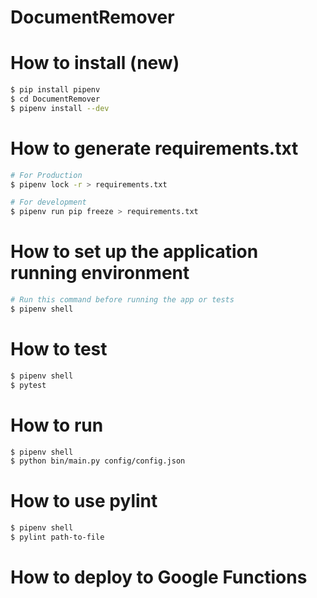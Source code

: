 # DocumentRemover

# How to install (new)
```bash
$ pip install pipenv
$ cd DocumentRemover
$ pipenv install --dev
```

# How to generate requirements.txt
```bash
# For Production
$ pipenv lock -r > requirements.txt

# For development
$ pipenv run pip freeze > requirements.txt
```

# How to set up the application running environment
```bash
# Run this command before running the app or tests
$ pipenv shell
```

# How to test
```bash
$ pipenv shell
$ pytest
```

# How to run
```bash
$ pipenv shell
$ python bin/main.py config/config.json
```

# How to use pylint
```bash
$ pipenv shell
$ pylint path-to-file
```

# How to deploy to Google Functions
